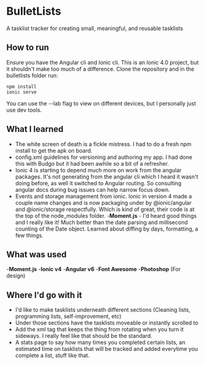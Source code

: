 # BulletLists
A tasklist tracker for creating small, meaningful, and reusable tasklists

## How to run

Ensure you have the Angular cli and Ionic cli. This is an Ionic 4.0 project, but it shouldn't make too much of a difference. Clone the repository and in the bulletlists folder run:

```
npm install
ionic serve
```

You can use the --lab flag to view on different devices, but I personally just use dev tools.

## What I learned

- The white screen of death is a fickle mistress. I had to do a fresh npm install to get the apk on board.
- config.xml guidelines for versioning and authoring my app. I had done this with Budgo but it had been awhile so a bit of a refresher.
- Ionic 4 is starting to depend much more on work from the angular packages. It's not generating from the angular cli which I heard it wasn't doing before, as well it switched to Angular routing. So consulting angular docs during bug issues can help narrow focus down.
- Events and storage management from ionic. Ionic in version 4 made a couple name changes and is now packaging under by @ionic/angular and @ionic/storage respectfully. Which is kind of great, their code is at the top of the node_modules folder.
-**Moment.js** - I'd heard good things and I really like it! Much better than the date parsing and millisecond counting of the Date object. Learned about diffing by days, formatting, a few things.

## What was used

-**Moment.js**
-**Ionic v4**
-**Angular v6**
-**Font Awesome**
-**Photoshop** (For design)

## Where I'd go with it

- I'd like to make tasklists underneath different sections (Cleaning lists, programming lists, self-improvement, etc)
- Under those sections have the tasklists moveable or instantly scrolled to
- Add the xml tag that keeps the thing from rotating when you turn it sideways. I really feel like that should be the standard.
- A stats page to say how many times you completed certain lists, an estimated time on tasklists that will be tracked and added everytime you complete a list, stuff like that.
